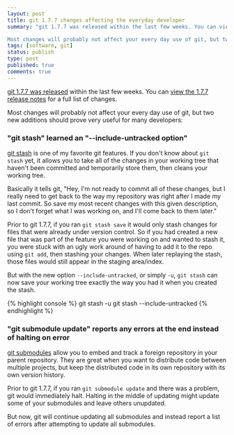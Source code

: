 ```yaml
---
layout: post
title: git 1.7.7 changes affecting the everyday developer
summary: "git 1.7.7 was released within the last few weeks. You can view the 1.7.7 release notes for a full list of changes.

Most changes will probably not affect your every day use of git, but two new additions should prove very useful for many developers."
tags: [software, git]
status: publish
type: post
published: true
comments: true
---
```

[git 1.7.7 was released](http://git-scm.com/) within the last few weeks. You can [view the 1.7.7 release notes](https://raw.github.com/gitster/git/master/Documentation/RelNotes/1.7.7.txt) for a full list of changes.

Most changes will probably not affect your every day use of git, but two new additions should prove very useful for many developers:

### "git stash" learned an "--include-untracked option"

[git stash](http://schacon.github.io/git/user-manual.html#interrupted-work) is one of my favorite git features. If you don't know about `git stash` yet, it allows you to take all of the changes in your working tree that haven't been committed and temporarily store them, then cleans your working tree.

Basically it tells git, "Hey, I'm not ready to commit all of these changes, but I really need to get back to the way my repository was right after I made my last commit. So save my most recent changes with this given description, so I don't forget what I was working on, and I'll come back to them later."

Prior to git 1.7.7, if you ran `git stash save` it would only stash changes for files that were already under version control. So if you had created a new file that was part of the feature you were working on and wanted to stash it, you were stuck with an ugly work around of having to add it to the repo using `git add`, then stashing your changes. When later replaying the stash, those files would still appear in the staging area/index.

But with the new option `--include-untracked`, or simply `-u`, `git stash` can now save your working tree exactly the way you had it when you created the stash.

{% highlight console %}
git stash -u
git stash --include-untracked
{% endhighlight %}

### "git submodule update" reports any errors at the end instead of halting on error

[git submodules](http://schacon.github.io/git/user-manual.html#submodules) allow you to embed and track a foreign repository in your parent repository. They are great when you want to distribute code between multiple projects, but keep the distributed code in its own repository with its own version history.

Prior to git 1.7.7, if you ran `git submodule update` and there was a problem, git would immediately halt. Halting in the middle of updating might update some of your submodules and leave others unupdated.

But now, git will continue updating all submodules and instead report a list of errors after attempting to update all submodules.
